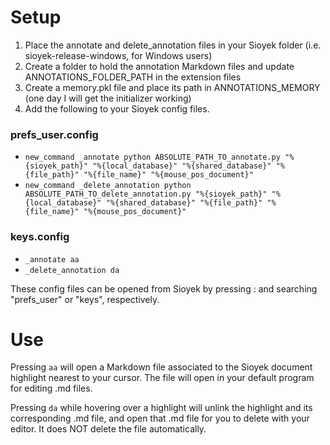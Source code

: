 # Setup 

1. Place the annotate and delete_annotation files in your Sioyek folder (i.e. sioyek-release-windows, for Windows users)
2. Create a folder to hold the annotation Markdown files and update ANNOTATIONS_FOLDER_PATH in the extension files
3. Create a memory.pkl file and place its path in ANNOTATIONS_MEMORY (one day I will get the initializer working)
4. Add the following to your Sioyek config files.

### prefs_user.config
- ```new_command _annotate python ABSOLUTE_PATH_TO_annotate.py "%{sioyek_path}" "%{local_database}" "%{shared_database}" "%{file_path}" "%{file_name}" "%{mouse_pos_document}"```
- ```new_command _delete_annotation python ABSOLUTE_PATH_TO_delete_annotation.py "%{sioyek_path}" "%{local_database}" "%{shared_database}" "%{file_path}" "%{file_name}" "%{mouse_pos_document}"```
### keys.config
- ```_annotate aa```
- ```_delete_annotation da```

These config files can be opened from Sioyek by pressing : and searching "prefs_user" or "keys", respectively.

# Use

Pressing ```aa``` will open a Markdown file associated to the Sioyek document highlight nearest to your cursor. The file will open in your default program for editing .md files.

Pressing ```da``` while hovering over a highlight will unlink the highlight and its corresponding .md file, and open that .md file for you to delete with your editor. It does NOT delete the file automatically.